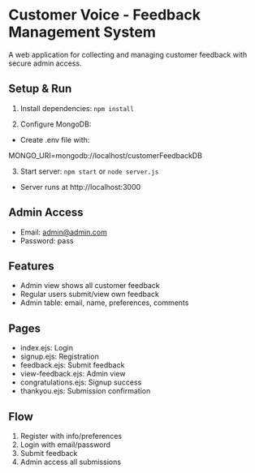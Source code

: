 # Customer Voice - Feedback Management System

A web application for collecting and managing customer feedback with secure admin access.

## Setup & Run
1. Install dependencies:
```npm install```

2. Configure MongoDB:
- Create .env file with:

MONGO_URI=mongodb://localhost/customerFeedbackDB


3. Start server:
```npm start``` or ```node server.js```
- Server runs at http://localhost:3000

## Admin Access
- Email: admin@admin.com
- Password: pass

## Features
- Admin view shows all customer feedback
- Regular users submit/view own feedback
- Admin table: email, name, preferences, comments

## Pages
- index.ejs: Login
- signup.ejs: Registration
- feedback.ejs: Submit feedback
- view-feedback.ejs: Admin view
- congratulations.ejs: Signup success
- thankyou.ejs: Submission confirmation

## Flow
1. Register with info/preferences
2. Login with email/password
3. Submit feedback
4. Admin access all submissions
